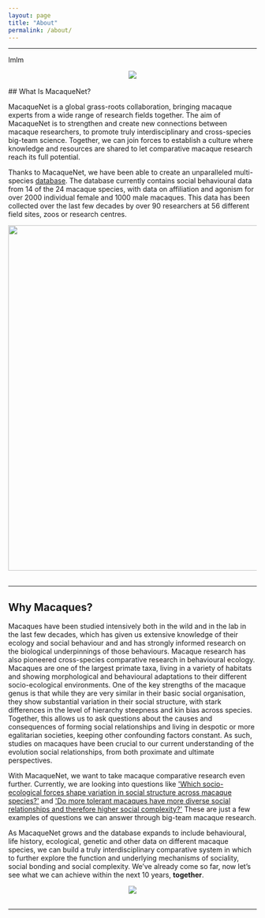```yaml
---
layout: page
title: "About"
permalink: /about/
---
```

***
lmlm
<div style="text-align:center"><img class="image" src="/assets/images/3 image what is macaquenet collage.png" /></div><br/>
## What Is MacaqueNet?

MacaqueNet is a global grass-roots collaboration, bringing macaque experts from a wide range of research fields together. The aim of MacaqueNet is to strengthen and create new connections between macaque researchers, to promote truly interdisciplinary and cross-species big-team science. Together, we can join forces to establish a culture where knowledge and resources are shared to let comparative macaque research reach its full potential.

Thanks to MacaqueNet, we have been able to create an unparalleled multi-species <a href="{{ 'database' | absolute_url }}">database</a>. The database currently contains social behavioural data from 14 of the 24 macaque species, with data on affiliation and agonism for over 2000 individual female and 1000 male macaques. This data has been collected over the last few decades by over 90 researchers at 56 different field sites, zoos or research centres. 


<div style="text-align:center"><img class="image" src="/assets/images/macaque_network.png" width="700"/></div><br/>


***

## Why Macaques?

Macaques have been studied intensively both in the wild and in the lab in the last few decades, which has given us extensive knowledge of their ecology and social behaviour and and has strongly informed research on the biological underpinnings of those behaviours. Macaque research has also pioneered cross-species comparative research in behavioural ecology. Macaques are one of the largest primate taxa, living in a variety of habitats and showing morphological and behavioural adaptations to their different socio-ecological environments. One of the key strengths of the macaque genus is that while they are very similar in their basic social organisation, they show substantial variation in their social structure, with stark differences in the level of hierarchy steepness and kin bias across species. Together, this allows us to ask questions about the causes and consequences of forming social relationships and living in despotic or more egalitarian societies, keeping other confounding factors constant. As such, studies on macaques have been crucial to our current understanding of the evolution social relationships, from both proximate and ultimate perspectives.

With MacaqueNet, we want to take macaque comparative research even further. Currently, we are looking into questions like <a href="{{ 'drivers' | absolute_url }}">'Which socio-ecological forces shape variation in social structure across macaque species?'</a> and <a href="{{ 'diversity' | absolute_url }}">'Do more tolerant macaques have more diverse social relationships and therefore higher social complexity?'</a> These are just a few examples of questions we can answer through big-team macaque research.

As MacaqueNet grows and the database expands to include behavioural, life history, ecological, genetic and other data on different macaque species, we can build a truly interdisciplinary comparative system in which to further explore the function and underlying mechanisms of sociality, social bonding and social complexity. We’ve already come so far, now let’s see what we can achieve within the next 10 years, <strong>together</strong>.

<div style="text-align:center"><img class="image" src="/assets/images/3_macaques_collage.png" /></div><br/>

***
